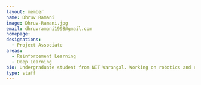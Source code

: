 ```yaml
---
layout: member
name: Dhruv Ramani
image: Dhruv-Ramani.jpg
email: dhruvramani1998@gmail.com
homepage: 
designations: 
  - Project Associate
areas:
  - Reinforcement Learning
  - Deep Learning
bio: Undergraduate student from NIT Warangal. Working on robotics and reinforcement learning. Currently focusing on instruction following for robotic manipulation.
type: staff
---
```

